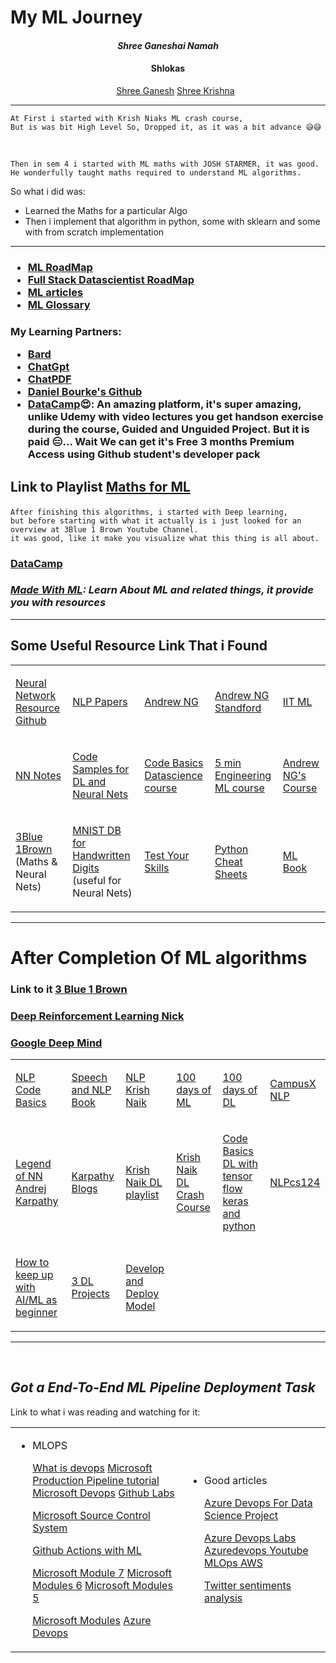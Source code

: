 # My ML Journey

<h4 align="center"><i>Shree Ganeshai Namah</i></h4>

<h4 align="center">Shlokas</h4>
<ul align="center">

[Shree Ganesh](https://youtu.be/bQrYmTfw59Q) 
[Shree Krishna](https://youtu.be/DK9wOCrdSuk)
</ul>

---

    At First i started with Krish Niaks ML crash course,
    But is was bit High Level So, Dropped it, as it was a bit advance 😅😅

<br>

    Then in sem 4 i started with ML maths with JOSH STARMER, it was good.
    He wonderfully taught maths required to understand ML algorithms.
    
So what i did was:
<ul>
<li> Learned the Maths for a particular Algo</li>
<li> Then i implement that algorithm in python, some with sklearn and some with from scratch implementation</li>
</ul>

---

<h3>

- [ML RoadMap](https://whimsical.com/machine-learning-roadmap-2020-CA7f3ykvXpnJ9Az32vYXva)
- [Full Stack Datascientist RoadMap](https://medium.com/@hemansnation/god-level-data-science-machine-learning-full-stack-roadmap-2023-ed3c414597d0)
- [ML articles](https://medium.com/deem-blogs/how-i-would-learn-machine-learning-again-dd39c2959e64)
- [ML Glossary](https://developers.google.com/machine-learning/glossary)
</h3>

<h3>
My Learning Partners:

- [Bard](https://bard.google.com/)
- [ChatGpt](https://chat.openai.com/)
- [ChatPDF](https://www.chatpdf.com/)
- [Daniel Bourke's Github](https://github.com/mrdbourke/machine-learning-roadmap)
- [DataCamp](https://www.datacamp.com/)😍:  An amazing platform, it's super amazing, unlike Udemy with video lectures you get handson exercise during the course, Guided and Unguided Project.
But it is paid 😑...
Wait We can get it's Free 3 months Premium Access using Github student's developer pack
</h3>
<h2>

Link to Playlist [Maths for ML](https://youtube.com/playlist?list=PLblh5JKOoLUICTaGLRoHQDuF_7q2GfuJF)

</h2>

    After finishing this algorithms, i started with Deep learning,
    but before starting with what it actually is i just looked for an overview at 3Blue 1 Brown Youtube Channel.
    it was good, like it make you visualize what this thing is all about.

<h3><b>

[DataCamp](https://www.datacamp.com/)</b></h3>
<h3><i><b>

[Made With ML](https://madewithml.com/): Learn About ML and related things, it provide you with resources</b></i></h3>

---


<h2> Some Useful Resource Link That i Found </h2>

<table><tr><td>

[Neural Network Resource Github](http://colah.github.io/)</td><td> 
    
[NLP Papers](https://index.quantumstat.com/)</td><td>

[Andrew NG](https://www.youtube.com/playlist?list=PLLssT5z_DsK-h9vYZkQkYNWcItqhlRJLN)</td><td>

[Andrew NG Standford](https://www.youtube.com/playlist?list=PLoROMvodv4rMiGQp3WXShtMGgzqpfVfbU)</td><td>

[IIT ML](https://www.youtube.com/playlist?list=PLZ2ps__7DhBbim4oKfdSdOpLyUwNd8UQL)</td></tr><tr><td>

[NN Notes](http://neuralnetworksanddeeplearning.com/)</td><td>

[Code Samples for DL and Neural Nets](https://github.com/mnielsen/neural-networks-and-deep-learning)</td><td>

[Code Basics Datascience course](https://youtube.com/playlist?list=PLeo1K3hjS3us_ELKYSj_Fth2tIEkdKXvV)</td><td>

[5 min Engineering ML course](https://www.youtube.com/playlist?list=PLYwpaL_SFmcBhOEPwf5cFwqo5B-cP9G4P)</td><td>

[Andrew NG's Course](https://youtube.com/playlist?list=PLoROMvodv4rMiGQp3WXShtMGgzqpfVfbU)</td></tr><tr><td>

[3Blue 1Brown](https://www.3blue1brown.com/#lessons)
(Maths & Neural Nets)</td><td>

[MNIST DB for Handwritten Digits](http://yann.lecun.com/exdb/mnist/)
(useful for Neural Nets)</td><td>

[Test Your Skills](https://workera.ai/)</td><td>

[Python Cheat Sheets](https://www.pythoncheatsheet.org/)</td><td>
    
[ML Book](https://lazyprogrammer.me/mlcompendium/intro.html)</td></tr></table>

---
<h1> After Completion Of ML algorithms </h1><h3>

Link to it [3 Blue 1 Brown](https://www.youtube.com/watch?v=IHZwWFHWa-w&list=PLZHQObOWTQDNU6R1_67000Dx_ZCJB-3pi&index=2)</h3><h3>

[Deep Reinforcement Learning Nick](https://www.youtube.com/watch?v=cO5g5qLrLSo&list=PLgNJO2hghbmjlE6cuKMws2ejC54BTAaWV)</h3><h3>

[Google Deep Mind](https://www.youtube.com/playlist?list=PLqYmG7hTraZDM-OYHWgPebj2MfCFzFObQ)</h3> 

<table><tr><td>

[NLP Code Basics](https://www.youtube.com/playlist?list=PLeo1K3hjS3uuvuAXhYjV2lMEShq2UYSwX)</td><td>

[Speech and NLP Book](https://web.stanford.edu/~jurafsky/slp3/)</td><td>

[NLP Krish Naik](https://youtube.com/playlist?list=PLZoTAELRMXVMdJ5sqbCK2LiM0HhQVWNzm)</td><td>

[100 days of ML](https://youtube.com/playlist?list=PLKnIA16_Rmvbr7zKYQuBfsVkjoLcJgxHH)</td><td>

[100 days of DL](https://youtube.com/playlist?list=PLKnIA16_RmvYuZauWaPlRTC54KxSNLtNn)</td><td>

[CampusX NLP](https://youtube.com/playlist?list=PLKnIA16_RmvZo7fp5kkIth6nRTeQQsjfX)</td></tr><tr><td>

[Legend of NN Andrej Karpathy](https://karpathy.ai/)</td><td>

[Karpathy Blogs](http://karpathy.github.io/)</td><td>

[Krish Naik DL playlist](https://youtube.com/playlist?list=PLZoTAELRMXVPGU70ZGsckrMdr0FteeRUi)</td><td>

[Krish Naik DL Crash Course](https://www.youtube.com/playlist?list=PLZoTAELRMXVPiyueAqA_eQnsycC_DSBns)</td><td>

[Code Basics DL with tensor flow keras and python](https://youtube.com/playlist?list=PLeo1K3hjS3uu7CxAacxVndI4bE_o3BDtO)</td><td>

[NLPcs124](https://www.youtube.com/watch?v=808M7q8QX0E&list=PLaZQkZp6WhWyvdiP49JG-rjyTPck_hvEu)</td></tr><tr><td>
        
[How to keep up with AI/ML as beginner](https://medium.com/deem-blogs/how-to-keep-up-with-ai-ml-in-2023-as-a-beginner-11dffbbe9781)</td><td>

[3 DL Projects](https://towardsdatascience.com/3-data-science-projects-using-keras-that-you-can-complete-today-c45d4948b2f)</td><td>

[Develop and Deploy Model](https://medium.com/deem-blogs/develop-deploy-a-machine-learning-model-with-fastapi-docker-and-react-js-6b728e1f260a)
</td></tr></table>

---
<br>
<h2><i> Got a End-To-End ML Pipeline Deployment Task </i> </h2>
Link to what i was reading and watching for it:

<table><tr><td><ul><li> 
MLOPS

[What is devops](https://www.donovanbrown.com/post/what-is-devops)
[Microsoft Production Pipeline tutorial](https://learn.microsoft.com/en-us/azure/machine-learning/tutorial-convert-ml-experiment-to-production)
[Microsoft Devops](https://learn.microsoft.com/en-us/training/paths/az-400-get-started-devops-transformation-journey/)
[Github Labs](https://lab.github.com/)

[Microsoft Source Control System](https://learn.microsoft.com/en-us/training/modules/describe-types-of-source-control-systems/)

[Github Actions with ML](https://learn.microsoft.com/en-us/azure/machine-learning/how-to-github-actions-machine-learning)

[Microsoft Module 7](https://learn.microsoft.com/en-us/training/modules/source-control-for-machine-learning-projects/7-summary)
[Microsoft Modules 6](https://learn.microsoft.com/en-us/training/modules/automate-machine-learning-workflows/6-summary)
[Microsoft Modules 5](https://learn.microsoft.com/en-us/training/modules/continuous-deployment-for-machine-learning/5-summary)

[Microsoft Modules](https://learn.microsoft.com/en-us/training/browse/?expanded=azure&products=azure-machine-learning&skip=30)
[Azure Devops](https://learn.microsoft.com/en-us/azure/devops/pipelines/agents/v2-windows?view=azure-devops)</li></ul></td>

<td><ul><li> 
Good articles

[Azure Devops For Data Science Project](https://towardsdatascience.com/ci-cd-pipeline-with-azure-devops-for-data-science-project-f263586c266e)

[Azure Devops Labs](https://www.azuredevopslabs.com/labs/vstsextend/aml/)
[Azuredevops Youtube](https://www.youtube.com/watch?v=xbgMqCuWgzs)
[MLOps AWS](https://www.youtube.com/playlist?list=PLZoTAELRMXVONh5mHrXowH6-dgyWoC_Ew)

[Twitter sentiments analysis](https://www.youtube.com/playlist?list=PLGZpjgRdXegkkLJO5fV1UVo2B1neho94Z)</li></ul></table>

